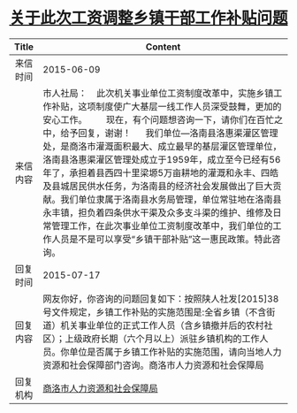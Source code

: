 # <a href="http://www.shangluo.gov.cn/zmhd/ldxxxx.jsp?urltype=leadermail.LeaderMailContentUrl&wbtreeid=1112&leadermailid=3175">关于此次工资调整乡镇干部工作补贴问题</a>
| Title |                                                                                                                                                                        Content                                                                                                                                                                         |
|:-----:|--------------------------------------------------------------------------------------------------------------------------------------------------------------------------------------------------------------------------------------------------------------------------------------------------------------------------------------------------------|
| 来信时间  | 2015-06-09                                                                                                                                                                                                                                                                                                                                             |
| 来信内容  | 市人社局：    此次机关事业单位工资制度改革中，实施乡镇工作补贴，这项制度使广大基层一线工作人员深受鼓舞，更加的安心工作。        现在，有个问题想咨询一下，请你们在百忙之中，给予回复，谢谢！      我们单位—洛南县洛惠渠灌区管理处，是商洛市灌溉面积最大、成立最早的基层灌区管理单位，洛南县洛惠渠灌区管理处成立于1959年，成立至今已经有56年了，承担着县西四十里梁塬5万亩耕地的灌溉和永丰、四皓及县城居民供水任务，为洛南县的经济社会发展做出了巨大贡献。我们单位隶属于洛南县水务局管理，单位常驻地在洛南县永丰镇，担负着四条供水干渠及众多支斗渠的维护、维修及日常管理工作，在此次事业单位工资制度改革中，我们单位的工作人员是不是可以享受“乡镇干部补贴”这一惠民政策。特此咨询。 |
| 回复时间  | 2015-07-17                                                                                                                                                                                                                                                                                                                                             |
| 回复内容  | 网友你好，你咨询的问题回复如下：按照陕人社发[2015]38号文件规定，乡镇工作补贴的实施范围是:全省乡镇（不含街道）机关事业单位的正式工作人员（含乡镇撤并后的农村社区）；上级政府长期（六个月以上）派驻乡镇机构的工作人员。你单位是否属于乡镇工作补贴的实施范围，请向当地人力资源和社会保障部门咨询。商洛市人力资源和社会保障局                                                                                                                                                                                      |
| 回复机构  | <a href="../../categories/agencies/商洛市人力资源和社会保障局.md">商洛市人力资源和社会保障局</a>                                                                                                                                                                                                                                                                                   |